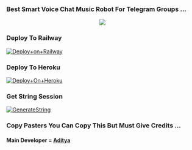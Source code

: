 ### Best Smart Voice Chat Music Robot For Telegram Groups ...


<p align="center"><a href="https://t.me/adityahalder"><img src="https://te.legra.ph/file/c6e1041c6c9a12913f57a.png"></a></p>




### Deploy To Railway

[![Deploy+on+Railway](https://railway.app/button.svg)](https://railway.app/new/template?template=https://github.com/kaalwebx/KaalMusic&envs=API_ID,API_HASH,BOT_TOKEN,STRING_SESSION)


### Deploy To Heroku

[![Deploy+On+Heroku](https://www.herokucdn.com/deploy/button.svg)](https://heroku.com/deploy?template=https://github.com/kaalwebx/kaalmusic)



### Get String Session

[![GenerateString](https://img.shields.io/badge/repl.it-generateString-yellowgreen)](https://replit.com/@AdityaHalder/PyrogramStringSession)



### Copy Pasters You Can Copy This But Must Give Credits ...

#### Main Developer = [Aditya](https://t.me/AdityaHalder)
